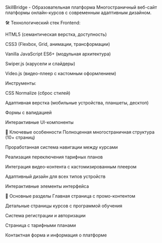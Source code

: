 SkillBridge - Образовательная платформа
Многостраничный веб-сайт платформы онлайн-курсов с современным адаптивным дизайном.

🛠 Технологический стек
Frontend:

HTML5 (семантическая верстка, доступность)

CSS3 (Flexbox, Grid, анимации, трансформации)

Vanilla JavaScript ES6+ (модульная архитектура)

Swiper.js (карусели и слайдеры)

Video.js (видео-плеер с кастомным оформлением)

Инструменты:

CSS Normalize (сброс стилей)

Адаптивная верстка (мобильные устройства, планшеты, десктоп)

Формы с валидацией

Интерактивные UI-компоненты

🌟 Ключевые особенности
Полноценная многостраничная структура (10+ страниц)

Проработанная система навигации между курсами

Реализация переключения тарифных планов

Интеграция видео-контента с кастомизированным плеером

Адаптивный дизайн для всех типов устройств

Интерактивные элементы интерфейса

📁 Основные разделы
Главная страница с промо-контентом

Детальные страницы курсов с программой обучения

Система регистрации и авторизации

Страница с тарифными планами

Контактная форма и информация о платформе
